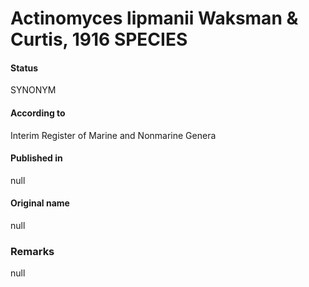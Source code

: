# Actinomyces lipmanii Waksman & Curtis, 1916 SPECIES

#### Status
SYNONYM

#### According to
Interim Register of Marine and Nonmarine Genera

#### Published in
null

#### Original name
null

### Remarks
null
